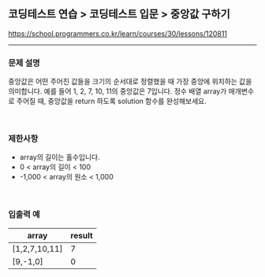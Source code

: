## 코딩테스트 연습 > 코딩테스트 입문 > 중앙값 구하기

https://school.programmers.co.kr/learn/courses/30/lessons/120811

---

### 문제 설명

중앙값은 어떤 주어진 값들을 크기의 순서대로 정렬했을 때 가장 중앙에 위치하는 값을 의미합니다. 예를 들어 1, 2, 7, 10, 11의 중앙값은 7입니다. 정수 배열 array가 매개변수로 주어질 때, 중앙값을 return 하도록 solution 함수를 완성해보세요.

</br>

### 제한사항

- array의 길이는 홀수입니다.
- 0 < array의 길이 < 100
- -1,000 < array의 원소 < 1,000

</br>

### 입출력 예

| array         | result |
| ------------- | ------ |
| [1,2,7,10,11] | 7      |
| [9,-1,0]      | 0      |
